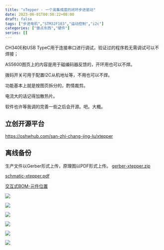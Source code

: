 ```yaml
---
title: "xTepper - 一个高集成度的闭环步进驱动"
date: 2023-06-01T00:50:22+08:00
draft: false
tags: ["步进电机","STM32F103","运动控制","i2c"]
categories: ["做点东西","硬件"]
series: []
---
```

CH340E和USB TypeC用于连接串口进行调试，验证过的程序若无需调试可以不焊接；

AS5600图页上的内容是用于磁编码器反馈的，开环用也可以不焊。

拨码开关可用于配置I2C从机地址等，不用也可以不焊。

功能基本上就是按图页拆分的，酌情裁剪。

电流大的话记得加散热片。

软件也许等我调的完善一些之后会开源。吧。大概。

## 立创开源平台

https://oshwhub.com/san-zhi-chang-jing-lu/xtepper

## 离线备份

生产文件以Gerber形式上传，原理图以PDF形式上传。
[gerber-xtepper.zip](https://www.protodrive.xyz/assets/files/2023-05-29/1685375016-728552-gerber-xtepper.zip )

[schmatic-xtepper.pdf](https://www.protodrive.xyz/assets/files/2023-05-29/1685375100-6252-schmatic-xtepper.pdf  )

[交互式BOM-元件位置](https://www.protodrive.xyz/assets/files/2023-05-29/1685378821-837318-cny.html  )



![](https://www.protodrive.xyz/assets/files/2023-05-29/1685374183-595933-img-20230529-230447.jpg)

![](https://www.protodrive.xyz/assets/files/2023-05-29/1685374188-585475-img-20230529-230454.jpg)	

![](https://www.protodrive.xyz/assets/files/2023-05-29/1685374199-42012-2023-05-29-232503.png)
	
![](https://www.protodrive.xyz/assets/files/2023-05-29/1685374204-841099-2023-05-29-232518.png)	

![](https://www.protodrive.xyz/assets/files/2023-05-29/1685374209-196598-2023-05-29-232636.png)	

![](https://www.protodrive.xyz/assets/files/2023-05-29/1685374212-754815-2023-05-29-2349.png)

